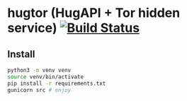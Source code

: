 # hugtor (HugAPI + Tor hidden service) [![Build Status](https://drone.dxas90.xyz/api/badges/dxas90/hugtor/status.svg)](https://drone.dxas90.xyz/dxas90/hugtor)

## Install

```bash
python3 -m venv venv
source venv/bin/activate
pip install -r requirements.txt
gunicorn src # enjoy
```
